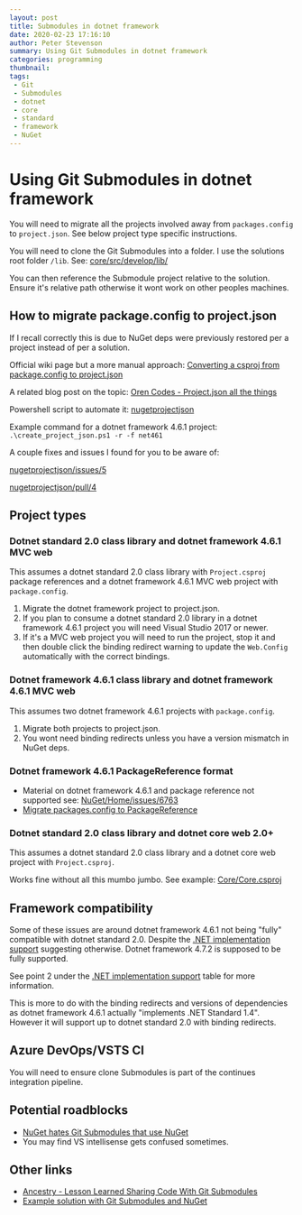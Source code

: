```yaml
---
layout: post
title: Submodules in dotnet framework
date: 2020-02-23 17:16:10
author: Peter Stevenson
summary: Using Git Submodules in dotnet framework
categories: programming
thumbnail:
tags:
 - Git
 - Submodules
 - dotnet
 - core
 - standard
 - framework
 - NuGet
---
```


# Using Git Submodules in dotnet framework

You will need to migrate all the projects involved away from `packages.config` to `project.json`. See below project type specific instructions.

You will need to clone the Git Submodules into a folder. I use the solutions root folder `/lib`. See: [core/src/develop/lib/](https://bitbucket.org/2E0PGS/core/src/develop/lib)

You can then reference the Submodule project relative to the solution. Ensure it's relative path otherwise it wont work on other peoples machines.

## How to migrate package.config to project.json

If I recall correctly this is due to NuGet deps were previously restored per a project instead of per a solution.

Official wiki page but a more manual approach: [Converting a csproj from package.config to project.json](https://github.com/NuGet/Home/wiki/Converting-a-csproj-from-package.config-to-project.json)

A related blog post on the topic: [Oren Codes - Project.json all the things](https://oren.codes/2016/02/08/project-json-all-the-things/)

Powershell script to automate it: [nugetprojectjson](https://github.com/wgtmpeters/nugetprojectjson)

Example command for a dotnet framework 4.6.1 project: `.\create_project_json.ps1 -r -f net461`

A couple fixes and issues I found for you to be aware of:

[nugetprojectjson/issues/5](https://github.com/wgtmpeters/nugetprojectjson/issues/5)

[nugetprojectjson/pull/4](https://github.com/wgtmpeters/nugetprojectjson/pull/4)

## Project types

### Dotnet standard 2.0 class library and dotnet framework 4.6.1 MVC web

This assumes a dotnet standard 2.0 class library with `Project.csproj` package references and a dotnet framework 4.6.1 MVC web project with `package.config`.

1. Migrate the dotnet framework project to project.json.
2. If you plan to consume a dotnet standard 2.0 library in a dotnet framework 4.6.1 project you will need Visual Studio 2017 or newer.
3. If it's a MVC web project you will need to run the project, stop it and then double click the binding redirect warning to update the `Web.Config` automatically with the correct bindings.

### Dotnet framework 4.6.1 class library and dotnet framework 4.6.1 MVC web

This assumes two dotnet framework 4.6.1 projects with `package.config`.

1. Migrate both projects to project.json.
2. You wont need binding redirects unless you have a version mismatch in NuGet deps.

### Dotnet framework 4.6.1 PackageReference format

* Material on dotnet framework 4.6.1 and package reference not supported see: [NuGet/Home/issues/6763](https://github.com/NuGet/Home/issues/6763)
* [Migrate packages.config to PackageReference](https://docs.microsoft.com/en-us/nuget/consume-packages/migrate-packages-config-to-package-reference#limitations)

### Dotnet standard 2.0 class library and dotnet core web 2.0+

This assumes a dotnet standard 2.0 class library and a dotnet core web project with `Project.csproj`.

Works fine without all this mumbo jumbo. See example: [Core/Core.csproj](https://bitbucket.org/2E0PGS/core/src/develop/Core/Core.csproj)

## Framework compatibility

Some of these issues are around dotnet framework 4.6.1 not being "fully" compatible with dotnet standard 2.0. Despite the [.NET implementation support](https://docs.microsoft.com/en-us/dotnet/standard/net-standard#net-implementation-support) suggesting otherwise. Dotnet framework 4.7.2 is supposed to be fully supported.

See point 2 under the [.NET implementation support](https://docs.microsoft.com/en-us/dotnet/standard/net-standard#net-implementation-support) table for more information.

This is more to do with the binding redirects and versions of dependencies as dotnet framework 4.6.1 actually "implements .NET Standard 1.4". However it will support up to dotnet standard 2.0 with binding redirects.

## Azure DevOps/VSTS CI

You will need to ensure clone Submodules is part of the continues integration pipeline.

## Potential roadblocks

* [NuGet hates Git Submodules that use NuGet](https://github.com/NuGet/Home/issues/4124#issuecomment-269487836)
* You may find VS intellisense gets confused sometimes.

## Other links

* [Ancestry - Lesson Learned Sharing Code With Git Submodules](https://blogs.ancestry.com/ancestry/2015/02/26/lesson-learned-sharing-code-with-git-submodule/)
* [Example solution with Git Submodules and NuGet](https://github.com/saturn72/SolutionWithGitSubmodulesAndNuget)